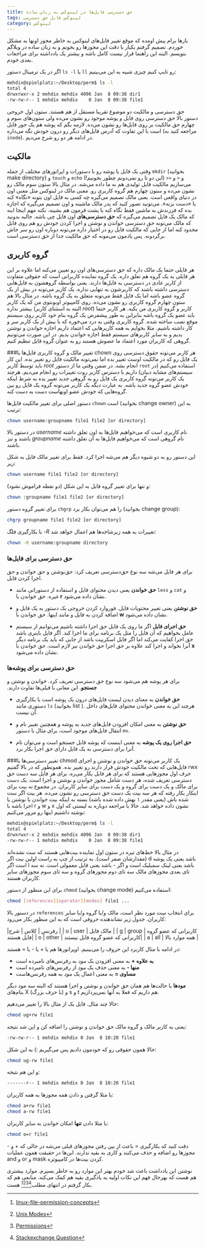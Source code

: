 ```yaml
---
title: حق دسترسی فایل‌ها در لینوکس به زبان ساده
tags: لینوکس فایل حق دسترسی
category: لینوکس
---
```

بارها برام پیش اومده که موقع تغییر فایل‌های لینوکس به خاطر مجوز اونها به مشکل خوردم. تصمیم گرفتم یکبار با دقت این مجوزها رو بخونم و به زبان ساده در وبلاگم بنویسم. البته این راهنما قرار نیست کامل باشه و بیشتر یک یادداشته برای مراجعات بعدی خودم.

اگر در یک ترمینال دستور `ls -l` یا `ll` رو تایپ کنیم چیزی شبیه به این می‌بینیم:

~~~bash
mehdix@spielplatz:~/Desktop/perm$ ls -l
total 4
drwxrwxr-x 2 mehdix mehdix 4096 Jan  8 09:38 dir1
-rw-rw-r-- 1 mehdix mehdix    0 Jan  8 09:38 file1
~~~

حق دسترسی و مالکیت دو موضوع تقریبا مستقل از هم هستند. ستون اول خروجی دستور بالا حق دسترسی روی فایل و پوشه موجود رو نشون می‌ده ولی ستون‌های سوم و چهارم حق مالکیت بر روی فایل‌ها رو نشون می‌ده. لازمه بگم که پوشه هم یک جور فایل است با این تفاوت که آدرس فایل‌های دیگر رو درون خودش نگه می‌داره (مراجعه کنید به `inode`). در ادامه هر دو رو شرح می‌دیم.


## مالکیت
وقتی یک فایل یا پوشه رو با دستورات و اپراتورهای مختلف از جمله `mkdir`  (بخوانید make directory) و `touch` و `echo` و `<` و `<<`  (این دو تا رو نمی‌دونم چطور بخونیم!) می‌سازیم مالکیت فایل تولیدی هم به ما داده می‌شه. در مثال بالا ستون سوم مالک رو نشون می‌ده و ستون چهارم هم گروه کاربری رو. معنی مالک در لینوکس مثل معنی اون در دنیای واقعی است. یعنی مالک تصمیم می‌گیره چه کسی به فایل اون بتونه «نگاه» کنه یا «دست بزنه». می‌تونید تصور کنید که پدر مالک ماشینه و اون تصمیم می‌گیره که اجازه بده که فرزندش به ماشین فقط نگاه کنه یا پشت فرمون هم بشینه.
نکته مهم اینجا اینه که مالک یک فایل تصمیم می‌گیره که **حق دسترسی‌های**‌ اون فایل چی باشه. جالبه بدونید که مالک می‌تونه حق دسترسی خواندن و نوشتن و اجرا کردن خودش رو هم روی فایل محدود کنه اما از جایی که مالکیت فایل رو در اختیار داره می‌تونه دوباره اون رو سر جاش برگردونه.
پس یادمون می‌مونه که حق مالکیت جدا از حق دسترسی است.


## گروه کاربری
هر فایلی حتما یک مالک داره که حق دسترسی‌های اون رو تعیین می‌کنه اما علاوه بر این هر فایلی به یک گروه هم تعلق داره. یک گروه نماینده کاربرانی است که حقوقی متفاوت از کاربر عادی در دسترسی به فایل‌ها دارند. یعنی بواسطه گروهشون به فایل‌هایی دسترسی داشته باشند که کاربرشون به تنهایی نداره. یک کاربر می‌تونه در بیش از یک گروه عضو باشه اما یک فایل فقط می‌تونه متعلق به یک گروه باشه. 
در مثال بالا هم ستون چهارم گروه کاربری رو نشون می‌ده. روی کامپیوتر اوبونتوی من که یک کاربر بیشتر نداره (البته به استثنای کاربر *root*) کاربر و گروه کاربری من یکیه. هر کاربر حتما باید عضو یک گروه باشه بنابراین به طور پیشفرض یک گروه بنام خود کاربر روی سیستم موقع نصب ساخته شده.
گروه کاربری وقتی به درد می‌خوره که با بیش از یک کاربر سر و کار داشته باشیم. مثلا بخوایم به همه کاربرهایی که اعتماد داریم اجازه خواندن و نوشتن بدیم و به سایر کاربرهای سیستم فقط اجازه خواندن بدیم. در این صورت می‌تونیم گروهی که کاربران مورد اعتماد ما عضوش هستند رو به عنوان گروه فایل تنظیم کنیم.


###تغییر مالک و گروه کاربری فایل‌ها با chown
هر کاربر می‌تونه حقوق دسترسی روی یک فایل رو که در مالکیت اوست تغییر بده اما نمی‌تونه مالکیت فایل رو تغییر بده. این کار باید توسط کاربر *root* انجام بشه. در ضمن وقتی ما از دستور `root` استفاده می‌کنیم (در سیستم‌های مشابه دبیان) داریم با دسترس کاربر روت تغییرات رو انجام می‌دیم.
هرچند یک کاربر می‌تونه گروه کاربری یک فایل رو به گروهی جدید تغییر بده به شرط اینکه خودش عضو گروه جدید باشه. به عبارت دیگه یک کاربر می‌تونه گروه یک فایل رو بین گروه‌هایی که خودش عضو اونهاست دست به دست کنه.

دستور اصلی برای تغییر مالکیت فایل‌ها `chown` است (بخوانید change owner) به این ترتیب:

~~~bash
chown username:groupname file1 file2 [or directory]
~~~

در دستور بالا *username* نام کاربری است که می‌خواهیم فایل‌ها به اون تعلق داشته باشند و نیز *groupname* نام گروهی است که می‌خواهیم فایل‌ها به آن تعلق داشته باشند.

این دستور رو به دو شیوه دیگر هم می‌شه اجرا کرد. فقط برای تغییر مالک فایل به شکل زیر:

~~~bash
chown username file1 file2 [or directory]
~~~

و تنها برای تغییر گروه فایل به این شکل (دو نقطه فراموش نشود):

~~~bash
chown :groupname file1 file2 [or directory]
~~~

برای تغییر گروه دستور `chgrp` را هم می‌توان بکار برد (بخوانید change group):

~~~bash
chgrp groupname file1 file2 [or directory]
~~~

با بکارگیری فلگ *-R* تغییرات به همه زیرشاخه‌ها هم اعمال خواهد شد:

~~~bash
chown -R username:groupname directory
~~~

### حق دسترسی‌ برای فایل‌ها
برای هر فایل می‌شه سه نوع حق‌دسترسی تعریف کرد: حق‌نوشتن و حق خواندن و حق اجرا کردن فایل.

* **حق خواندن** یعنی دیدن محتوای فایل و استفاده از دستوراتی مانند `less` و `cat` و غیره. حق خواندن با **r** نشان داده می‌شود.

* **حق نوشتن** یعنی تغییر محتویات فایل. فوروارد کردن خروجی یک دستور به یک فایل و اضافه کردن به فایل و مانند اینها. حق خواندن با **w** نشان داده می‌شود.

* **حق اجرای فایل** اگر ما روی یک فایل حق اجرا داشته باشیم می‌توانیم از سیستم عامل بخواهیم که آن فایل را مثل یک برنامه برای ما اجرا کند. اگر فایل باینری باشد حق اجرا کفایت می‌کند اما اگر فایل اسکریپت باشد از جایی که باید یک برنامه دیگر آنرا بخواند و اجرا کند علاوه بر حق اجرا حق خواندن نیز لازم است. حق خواندن با **x** نشان داده می‌شود.


### حق دسترسی برای پوشه‌ها
برای هر پوشه هم می‌شود سه نوع حق دسترسی تعریف کرد. خواندن و نوشتن و ‫**جستجو**. این معانی با قبلی‌ها تفاوت دارند.

* **حق خواندن** به معنای دیدن لیست فایل‌های درون یک پوشه است با بکارگیری دستوری مانند `ls` (بخوانید list ). هرچند این به معنی خواندن محتوای فایل‌های داخل آن نیست.

* **حق نوشتن** به معنی امکان افزودن‌ فایل‌های جدید به پوشه و همچنین تغییر نام و انتقال فایل‌های موجود است، برای مثال با دستور `mv`.

* **حق اجرا روی یک پوشه** به معنی اینست که پوشه قابل جستجو است و می‌توان نام آنرا برای دسترسی به یک فایل دارای حق اجرا بکار برد.

###تغییر دسترسی‌ها با chmod
یک کاربر می‌تونه حق خواندن و نوشتن و اجرای فایل‌هایی که تحت مالکیت خودش قرار دارند رو تغییر بده. همونطور که در بالا گفتیم rwx حرف اول مجوزهایی هستند که برای هر فایل بکار می‌ره. برای هر فایل سه دست حق دسترسی تعریف شده، هر دست شامل مجوز خواندن و نوشتن و اجرا است. یک دست برای مالک و یک دست برای گروه و یک دست برای سایر کاربران. در مجموع نه بیت برای اینکار بکار رفته که هر سه بیت یک دست حق دسترسی رو نشون می‌ده. هر بیت اگر ست شده باش (یعنی مقدر ۱ بهش داده شده باشه) بسته به اینکه بیت خواندن یا نوشتن یا اجرا باشه با r و w و x نشون داده خواهد شد. حالا با مراجعه دوباره به لیستی که اول نوشته داشتیم اینها رو مرور می‌کنیم:

~~~bash
mehdix@spielplatz:~/Desktop/perm$ ls -l
total 4
drwxrwxr-x 2 mehdix mehdix 4096 Jan  8 09:38 dir1
-rw-rw-r-- 1 mehdix mehdix    0 Jan  8 09:38 file1
~~~

در مثال بالا خط‌های تیره در ستون اول نماینده بیت‌هایی هستند که ست نشده‌اند (مقدارشان صفر است). به ترتیب از چپ به راست اولین بیت اگر d باشد یعنی یک پوشه است اگر l باشد یعنی لینک سمبلیک است و اگر - باشد یعنی فایل معمولی است. نه سه تای بعدی مجوزهای مالک سه تای دوم مجوزهای گروه و سه تای سوم مجوزهای سایر کاربران هستند.

 برای این منظور از دستور `chmod` ‏‎(بخوانید change mode) استفاده می‌کنیم:

~~~bash
chmod [references][operator][modes] file1 ...
~~~

در دستور بالا `references` برای انتخاب سِت مورد نظر است، مالک و/یا گروه و/یا سایر کاربران. جدول زیر نشاندهنده حروفی است که به این منظور بکار می‌رود:

|رفرنس	| کلاس           | شرح  |
| u     | user	| مالک فایل |
| g     | group	| کاربرانی که عضو گروه فایل هستند|
| o	| other	| کاربرانی که عضو گروه فایل نیستند|
| a	| all	| همه موارد بالا  |

در ادامه با مثال کاربرد این حروف را می‌بینیم. اوپراتورها هم یا + یا - یا = هستند:

* **به علاوه +** به معنی افزودن یک ‫*مود* به رفرنس‌های نامبرده است
* **منها -** به معنی حذف یک *مود* از رفرنس‌های نامبرده است
* **مساوی =** به معنی اعمال یک *مود* به همه رفرنس‌هاست

**مودها** یا حالت‌ها هم همان حق خواندن و نوشتن و اجرا هستند که البته سه مود دیگر بنام‌های X (با حرف بزرگ) و s و t هم داریم که فعلا به آنها نمی‌پردازیم.

حالا چند مثال. فایل یک از مثال بالا را تغییر می‌دهیم:

~~~bash
chmod ug+rw file1
~~~

یعنی به کاربر مالک و گروه مالک حق خواندن و نوشتن را اضافه کن و این شد نتیجه:

~~~bash
-rw-rw-r-- 1 mehdix mehdix 0 Jan  8 10:20 file1
~~~

حالا همون حقوقی رو که خودمون دادیم پس می‌گیریم :) به این شکل:

~~~bash
chmod ug-rw file1
~~~

و این هم نتیجه:

~~~bash
-------r-- 1 mehdix mehdix 0 Jan  8 10:20 file1
~~~

یا مثلا گرفتن و دادن همه مجوزها به همه کاربران:

~~~bash
chmod a+rw file1
chmod a-rw file1
~~~

یا مثلا دادن **تنها** امکان خواندن به سایر کاربران:

~~~bash
chmod o=r file1
~~~

دقت کنید که بکارگیری = باعث از بین رفتن مجوزهای قبلی می‌شه در حالی که + و - مجوزها رو اضافه و حذف می‌کنند و کاری به بقیه ندارند. این‌ها در حقیقت همون عملیات and و or و mask کردن بیت‌ها در کامپیوتره.

نوشتن این یادداشت باعث شد خودم بهتر این موارد رو به خاطر بسپرم. موارد بیشتری هم هست که بهرحال فهم این نکات اولیه به یادگیری بقیه هم کمک می‌کنه. منابعی هم که بکار گرفتم در انتهای مطلب[^1][^2][^3][^4] هست.

[^1]: ‏[linux-file-permission-concepts](http://www.rackspace.com/knowledge_center/article/linux-file-permission-concepts)

[^2]: ‏[Unix Modes](https://en.wikipedia.org/wiki/Modes_(Unix))

[^3]: ‏[Permissions](http://www.grymoire.com/Unix/Permissions.html#toc-uh-0)

[^4]: ‏[Stackexchange Question](http://unix.stackexchange.com/a/140944/87940)

